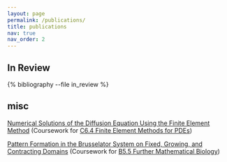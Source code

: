 ```yaml
---
layout: page
permalink: /publications/
title: publications
nav: true
nav_order: 2
---
```


<!-- _pages/publications.md -->

## In Review

<div class="publications">

{% bibliography --file in_review %}

</div>

<!-- ## Journal Articles

<div class="publications">

{% bibliography %}

</div>

## Pre-prints

<div class="publications">

{% bibliography --file pre_print %}

</div> -->

## misc

[Numerical Solutions of the Diffusion Equation Using the Finite Element Method](/assets/pdf/fem_special_topic.pdf)
(Coursework for [C6.4 Finite Element Methods for PDEs](https://courses.maths.ox.ac.uk/course/view.php?id=6003))

[Pattern Formation in the Brusselator System on Fixed, Growing, and Contracting Domains](/assets/pdf/Further_Math_Bio_Special_Topic.pdf)
(Coursework for [B5.5 Further Mathematical Biology](https://courses.maths.ox.ac.uk/course/view.php?id=5524))
